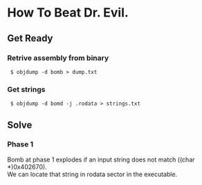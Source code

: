 # How To Beat Dr. Evil.

## Get Ready

### Retrive assembly from binary

~~~
 $ objdump -d bomb > dump.txt
~~~

### Get strings

~~~
 $ objdump -d bomd -j .rodata > strings.txt
~~~


## Solve

### Phase 1

 Bomb at phase 1 explodes if an input string does not match ((char *)0x402670).    
We can locate that string in rodata sector in the executable.
